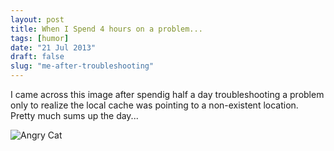 ```yaml
---
layout: post
title: When I Spend 4 hours on a problem...
tags: [humor]
date: "21 Jul 2013"
draft: false
slug: "me-after-troubleshooting"
---
```


I came across this image after spendig half a day troubleshooting a problem only to realize the local cache was pointing to a non-existent location. Pretty much sums up the day...

![Angry Cat](http://i.imgur.com/JpX3fCQ.gif "Me After Four Hours of Troubleshooting...")

